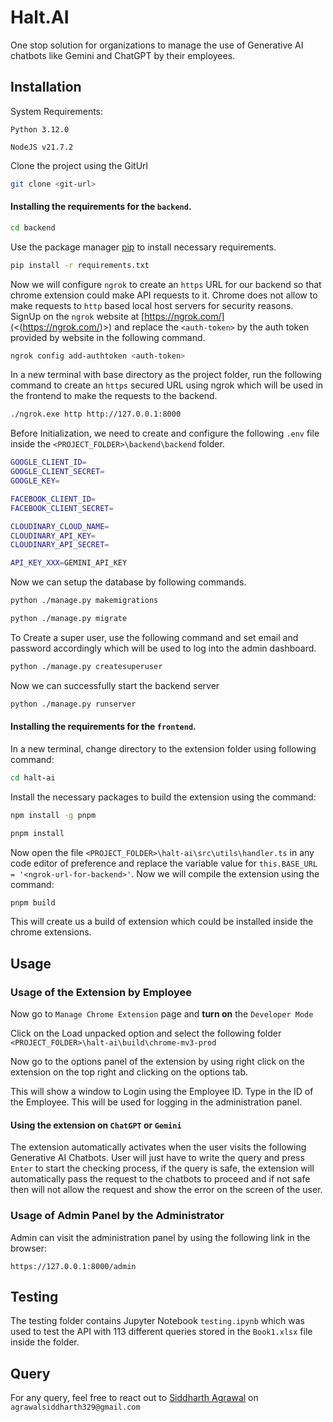 # Halt.AI

One stop solution for organizations to manage the use of Generative AI chatbots like Gemini and ChatGPT by their employees.

## Installation

System Requirements:

`Python 3.12.0`

`NodeJS v21.7.2`

Clone the project using the GitUrl

```bash
git clone <git-url>
```

#### Installing the requirements for the `backend`.

```bash
cd backend
```

Use the package manager [pip](https://pip.pypa.io/en/stable/) to install necessary requirements.

```bash
pip install -r requirements.txt
```

Now we will configure `ngrok` to create an `https` URL for our backend so that chrome extension could make API requests to it.
Chrome does not allow to make requests to `http` based local host servers for security reasons. SignUp on the `ngrok` website at [https://ngrok.com/](<(https://ngrok.com/)>) and replace the `<auth-token>` by the auth token provided by website in the following command.

```bash
ngrok config add-authtoken <auth-token>
```

In a new terminal with base directory as the project folder, run the following command to create an `https` secured URL using ngrok which will be used in the frontend to make the requests to the backend.

```bash
./ngrok.exe http http://127.0.0.1:8000
```

Before Initialization, we need to create and configure the following `.env` file inside the `<PROJECT_FOLDER>\backend\backend` folder.

```bash
GOOGLE_CLIENT_ID=
GOOGLE_CLIENT_SECRET=
GOOGLE_KEY=

FACEBOOK_CLIENT_ID=
FACEBOOK_CLIENT_SECRET=

CLOUDINARY_CLOUD_NAME=
CLOUDINARY_API_KEY=
CLOUDINARY_API_SECRET=

API_KEY_XXX=GEMINI_API_KEY
```

Now we can setup the database by following commands.

```bash
python ./manage.py makemigrations
```

```bash
python ./manage.py migrate
```

To Create a super user, use the following command and set email and password accordingly which will be used to log into the admin dashboard.

```bash
python ./manage.py createsuperuser
```

Now we can successfully start the backend server

```bash
python ./manage.py runserver
```

#### Installing the requirements for the `frontend`.

In a new terminal, change directory to the extension folder using following command:

```bash
cd halt-ai
```

Install the necessary packages to build the extension using the command:

```bash
npm install -g pnpm
```

```bash
pnpm install
```

Now open the file `<PROJECT_FOLDER>\halt-ai\src\utils\handler.ts` in any code editor of preference and replace the variable value for `this.BASE_URL = '<ngrok-url-for-backend>'`.
Now we will compile the extension using the command:

```bash
pnpm build
```

This will create us a build of extension which could be installed inside the chrome extensions.

## Usage

### Usage of the Extension by Employee

Now go to `Manage Chrome Extension` page and **turn on** the `Developer Mode`

Click on the Load unpacked option and select the following folder `<PROJECT_FOLDER>\halt-ai\build\chrome-mv3-prod`

Now go to the options panel of the extension by using right click on the extension on the top right and clicking on the options tab.

This will show a window to Login using the Employee ID. Type in the ID of the Employee. This will be used for logging in the administration panel.

#### Using the extension on `ChatGPT` or `Gemini`

The extension automatically activates when the user visits the following Generative AI Chatbots.
User will just have to write the query and press `Enter` to start the checking process, if the query is safe, the extension will automatically pass the request to the chatbots to proceed and if not safe then will not allow the request and show the error on the screen of the user.

### Usage of Admin Panel by the Administrator

Admin can visit the administration panel by using the following link in the browser:

```url
https://127.0.0.1:8000/admin
```

## Testing

The testing folder contains Jupyter Notebook `testing.ipynb` which was used to test the API with 113 different queries stored in the `Book1.xlsx` file inside the folder.

## Query

For any query, feel free to react out to [Siddharth Agrawal](mailto:agrawalsiddharth329@gmail.com?subject=Halt.AI%20Help%20%for%Installation) on `agrawalsiddharth329@gmail.com`
